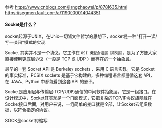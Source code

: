 参考
https://www.cnblogs.com/jiangzhaowei/p/8781635.html     
https://segmentfault.com/a/1190000014044351

#### Socket是什么？
socket起源于UNIX，在Unix一切皆文件哲学的思想下，socket是一种"打开—读/写—关闭"模式的实现    

Socket 其实并不是一个协议。它工作在 `OSI 模型会话层（第5层）`，是为了方便大家直接使用更底层协议（一般是 TCP 或 UDP ）而存在的一个抽象层。

最早的一套 Socket API 是 Berkeley sockets ，采用 C 语言实现。它是 Socket 的事实标准，POSIX sockets 是基于它构建的，多种编程语言都遵循这套 API，在 JAVA、Python 中都能看到这套 API 的影子。

Socket是应用层与传输层(TCP/UDP)通信的中间软件抽象层，它是一组接口。在设计模式中，Socket其实就是一个门面模式，它把复杂的TCP/IP协议族隐藏在Socket接口后面，对用户来说，一组简单的接口就是全部，让Socket去组织数据，以符合指定的协议。


SOCK是socket的缩写


